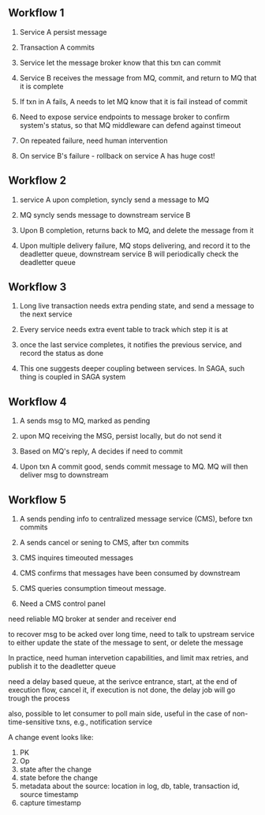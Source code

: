 Workflow 1
---------

1. Service A persist message 

2. Transaction A commits

3. Service let the message broker know that this txn can commit

4. Service B receives the message from MQ, commit, and return to MQ that it is complete

5. If txn in A fails, A needs to let MQ know that it is fail instead of commit

6. Need to expose service endpoints to message broker to confirm system's status, so that MQ middleware can defend against timeout

7. On repeated failure, need human intervention

8. On service B's failure - rollback on service A has huge cost!

Workflow 2
---------
1. service A upon completion, syncly send a message to MQ

2. MQ syncly sends message to downstream service B

3. Upon B completion, returns back to MQ, and delete the message from it

4. Upon multiple delivery failure, MQ stops delivering, and record it to the deadletter queue, downstream service B will periodically check the deadletter queue


Workflow 3
----------

1. Long live transaction needs extra pending state, and send a message to the next service 

2. Every service needs extra event table to track which step it is at

3. once the last service completes, it notifies the previous service, and record the status as done

4. This one suggests deeper coupling between services. In SAGA, such thing is coupled in SAGA system


Workflow 4
-----------

1. A sends msg to MQ, marked as pending

2. upon MQ receiving the MSG, persist locally, but do not send it

3. Based on MQ's reply, A decides if need to commit 

4. Upon txn A commit good, sends commit message to MQ. MQ will then deliver msg to downstream


Workflow 5
--------

1. A sends pending info to centralized message service (CMS), before txn commits

2. A sends cancel or sening to CMS, after txn commits

3. CMS inquires timeouted messages

4. CMS confirms that messages have been consumed by downstream

5. CMS queries consumption timeout message.

6. Need a CMS control panel


need reliable MQ broker at sender and receiver end

to recover msg to be acked over long time, need to talk to upstream service to either update the state of the message to sent, or delete the message

In practice, need human intervetion capabilities, and limit max retries, and publish it to the deadletter queue

need a delay based queue, at the serivce entrance, start, at the end of execution flow, cancel it, if execution is not done, the delay job will go trough the process

also, possible to let consumer to poll main side, useful in the case of non-time-sensitive txns, e.g., notification service


A change event looks like:

1. PK
2. Op
3. state after the change
4. state before the change
5. metadata about the source: location in log, db, table, transaction id, source timestamp
6. capture timestamp


